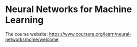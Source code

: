 # Neural Networks for Machine Learning

The course website: https://www.coursera.org/learn/neural-networks/home/welcome
